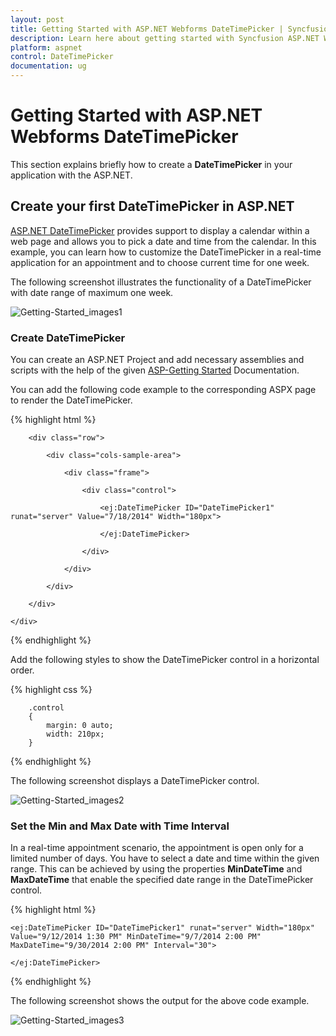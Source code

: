 ```yaml
---
layout: post
title: Getting Started with ASP.NET Webforms DateTimePicker | Syncfusion
description: Learn here about getting started with Syncfusion ASP.NET Webforms DateTimePicker control, its elements, features, and more.
platform: aspnet
control: DateTimePicker
documentation: ug
---
```


# Getting Started with ASP.NET Webforms DateTimePicker

This section explains briefly how to create a **DateTimePicker** in your application with the ASP.NET.

## Create your first DateTimePicker in ASP.NET	

[ASP.NET DateTimePicker](https://www.syncfusion.com/jquery/aspnet-web-forms-ui-controls/datetime-picker) provides support to display a calendar within a web page and allows you to pick a date and time from the calendar. In this example, you can learn how to customize the DateTimePicker in a real-time application for an appointment and to choose current time for one week. 

The following screenshot illustrates the functionality of a DateTimePicker with date range of maximum one week.

![Getting-Started_images1](Getting-Started_images/Getting-Started_img1.png)



### Create DateTimePicker 

You can create an ASP.NET Project and add necessary assemblies and scripts with the help of the given [ASP-Getting Started](https://help.syncfusion.com/aspnet/getting-started/manual-integration-of-syncfusion-aspnet-controls) Documentation.



You can add the following code example to the corresponding ASPX page to render the DateTimePicker.



{% highlight html %}

<div class="content-container-fluid">

        <div class="row">

            <div class="cols-sample-area">

                <div class="frame">

                    <div class="control">

                        <ej:DateTimePicker ID="DateTimePicker1" runat="server" Value="7/18/2014" Width="180px">

                        </ej:DateTimePicker>

                    </div>

                </div>

            </div>

        </div>

    </div>



{% endhighlight %}



Add the following styles to show the DateTimePicker control in a horizontal order.



{% highlight css %}

        .control
        {
            margin: 0 auto;
            width: 210px;
        }


{% endhighlight %}



The following screenshot displays a DateTimePicker control.

![Getting-Started_images2](Getting-Started_images/Getting-Started_img2.png) 



### Set the Min and Max Date with Time Interval

In a real-time appointment scenario, the appointment is open only for a limited number of days. You have to select a date and time within the given range. This can be achieved by using the properties **MinDateTime** and **MaxDateTime** that enable the specified date range in the DateTimePicker control.



{% highlight html %}



    <ej:DateTimePicker ID="DateTimePicker1" runat="server" Width="180px" Value="9/12/2014 1:30 PM" MinDateTime="9/7/2014 2:00 PM" MaxDateTime="9/30/2014 2:00 PM" Interval="30">

    </ej:DateTimePicker>





{% endhighlight %}



The following screenshot shows the output for the above code example.



![Getting-Started_images3](Getting-Started_images/Getting-Started_img3.png) 



